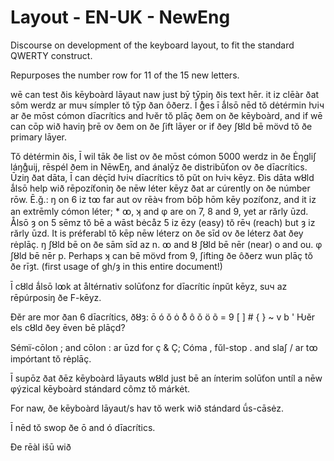 # Layout - EN-UK - NewEng
Discourse on development of the keyboard layout, to fit the standard QWERTY construct.

Repurposes the number row for 11 of the 15 new letters.

wē can test ðis kēyboàrd lāyaut naw just bȳ tȳpiŋ ðis text hēr.
it iz clēàr ðat sôm werdz ar muч símpler tŏ tȳp ðan ôðerz.
Ī g̊es ī ǻlsō nēd tŏ dėtérmin ƕiч ar ðe mōst cómon dīacrítics and ƕĕr tŏ plāç ðem on ðe kēyboàrd, and if wē can cōp wið haviŋ þrē ov ðem on ðe ʃift lāyer or if ðey ʃȣld bē mövd tŏ ðe primary lāyer.

Tŏ dėtérmin ðis, Ī wil tāk ðe list ov ðe mōst cómon 5000 werdz in ðe Ėŋgliʃ láŋg̊uij, rēspél ðem in NēwEŋ, and ánalȳz ðe distribūťon ov ðe dīacrítics. Ūziŋ ðat dāta, Ī can dėçīd ƕiч dīacrítics tŏ pŭt on ƕiч kēyz.
Ðis dāta wȣld ǻlsō help wið rēpozíťoniŋ ðe nēw léter kēyz ðat ar cúrently on ðe númber rōw.
Ē.ǧ.: 	ŋ on 6 iz tꝏ far aut ov rēàч from bōþ hōm kēy pozíťonz, and it iz an extrēmly cómon léter; 
	* ꝏ, ʞ and φ are on 7, 8 and 9, yet ar rărly ūzd. Ålsō ȝ on 5 sēmz tŏ bē a wāst bėcåz 5 iz ēzy (easy) tŏ rēч (reach) but ȝ iz rărly ūzd. 
	It is préferabl tŏ kēp nēw léterz on ðe sīd ov ðe léterz ðat ðey rėplāç.
	ŋ ʃȣld bē on ðe sām sīd az n.
	ꝏ and ȣ ʃȣld bē nēr (near) o and ou.
	φ ʃȣld bē nēr p.
	Perhaps ʞ can bē mövd from 9, ʃifting ðe ôðerz wun plāç tŏ ðe rīȝt. (first usage of gh/ȝ in this entire document!)
	

Ī cȣld ǻlsō lꝏk at åltérnativ solūťonz for dīacrític ínpŭt kēyz, suч az rēpúrposiŋ ðe F-kēyz.

Ðĕr are mor ðan 6 dīacrítics, ðȣȝ:
ō ó ŏ ȯ  o̊ ô ǒ ö  õ  = 9
[ ] # {  } ~ v b  '
Ƕĕr els cȣld ðey ēven bē plāçd?

Sémï-cōlon ; and cōlon : ar ūzd for ç & Ç;
Cóma , fŭl-stop . and slaʃ / ar tꝏ impórtant tŏ rėplāç. 

Ī supōz ðat ðēz kēyboàrd lāyauts wȣld just bē an ínterim solūťon untíl a nēw φýzical kēyboàrd stándard cômz tŏ márkėt.

For naw, ðe kēyboàrd lāyaut/s hav tŏ werk wið stándard ū́s-cāsėz.

Ī nēd tŏ swop ðe ō and ó dīacrítics.

Ðe rēàl išū wið
